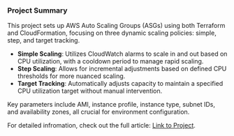 ### Project Summary

This project sets up AWS Auto Scaling Groups (ASGs) using both Terraform and CloudFormation, focusing on three dynamic scaling policies: simple, step, and target tracking. 

- **Simple Scaling**: Utilizes CloudWatch alarms to scale in and out based on CPU utilization, with a cooldown period to manage rapid scaling.
- **Step Scaling**: Allows for incremental adjustments based on defined CPU thresholds for more nuanced scaling.
- **Target Tracking**: Automatically adjusts capacity to maintain a specified CPU utilization target without manual intervention.

Key parameters include AMI, instance profile, instance type, subnet IDs, and availability zones, all crucial for environment configuration.

For detailed infromation, check out the full article: [Link to Project](https://cloudwith.alon.com.np/blogs/aws-ec2-dynamic-scaling-policies/).